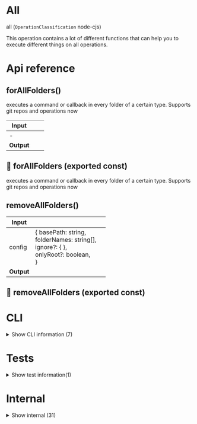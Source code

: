 # All

all (`OperationClassification` node-cjs)

This operation contains a lot of different functions that can help you to execute different things on all operations.




# Api reference

## forAllFolders()

executes a command or callback in every folder of a certain type. Supports git repos and operations now


| Input      |    |    |
| ---------- | -- | -- |
| - | | |
| **Output** |    |    |



## 📄 forAllFolders (exported const)

executes a command or callback in every folder of a certain type. Supports git repos and operations now


## removeAllFolders()

| Input      |    |    |
| ---------- | -- | -- |
| config | { basePath: string, <br />folderNames: string[], <br />ignore?: {  }, <br />onlyRoot?: boolean, <br /> } |  |
| **Output** |    |    |



## 📄 removeAllFolders (exported const)

# CLI

<details><summary>Show CLI information (7)</summary>
    
  # removeAllFoldersCli()




| Input      |    |    |
| ---------- | -- | -- |
| - | | |
| **Output** |    |    |



## 📄 [debug] (unexported const)

## 📄 [folderName, basePath] (unexported const)

## 📄 removeAllFoldersCli (unexported const)

## 📄 [script, startIndex] (unexported const)

## 📄 [search] (unexported const)

## 📄 [type, command, fileName, basePath, folderName, shellString] (unexported const)

  </details>

# Tests

<details><summary>Show test information(1)</summary>
    
  # 📄 test (exported const)


  </details>

# Internal

<details><summary>Show internal (31)</summary>
    
  # allOperationsRemoveJsSrc()

BEWARE! This removes all .d.ts, .js, and .d.ts.map files in your source folder!


| Input      |    |    |
| ---------- | -- | -- |
| debug (optional) | boolean |  |
| **Output** |    |    |



## allOperationsToMarkdown()

| Input      |    |    |
| ---------- | -- | -- |
| - | | |
| **Output** |    |    |



## clearAllTsDatabases()

| Input      |    |    |
| ---------- | -- | -- |
| - | | |
| **Output** |    |    |



## codeAll()

opens all files in vscode


| Input      |    |    |
| ---------- | -- | -- |
| search | string |  |
| **Output** |    |    |



## forAllFiles()

executes a command or callback for every file

in commands, $LOCATION is provided as env variable, and command is executed in the dir of the file


| Input      |    |    |
| ---------- | -- | -- |
| - | | |
| **Output** |    |    |



## getAllOperationClassifications()

| Input      |    |    |
| ---------- | -- | -- |
| - | | |
| **Output** |    |    |



## gitShipAllRepos()

`gitShipAllPackages` Just ships code everywhere to github, wherever there's a git folder and there are changes.


| Input      |    |    |
| ---------- | -- | -- |
| - | | |
| **Output** |    |    |



## mdAllOperations()

| Input      |    |    |
| ---------- | -- | -- |
| debug (optional) | boolean |  |
| **Output** |    |    |



## minifyAllOperations()

minify all operations everywhere. optionally:
- enable the shell
- specify a basepath (tools by default)


| Input      |    |    |
| ---------- | -- | -- |
| config (optional) | { basePath?: {  }, <br />onlyRoot?: boolean, <br />shell?: boolean, <br /> } |  |
| **Output** |    |    |



## publishAllOperations()

Script to publish all packages everywhere (that also runs prepublish). Only src in git, only build in npm.


| Input      |    |    |
| ---------- | -- | -- |
| - | | |
| **Output** |    |    |



## removeAllFiles()

removes all files that have an exact match of the location (folders not because we use rm without -rf)


| Input      |    |    |
| ---------- | -- | -- |
| search | string |  |
| **Output** |    |    |



## removeAll()

removes all xyz for a folder

make sure to specify which type you want.... folder or file most likely


| Input      |    |    |
| ---------- | -- | -- |
| - | | |
| **Output** |    |    |



## renameAll()

renames all files to a new name (optionally a func, based on the old path)


| Input      |    |    |
| ---------- | -- | -- |
| - | | |
| **Output** |    |    |



## runScriptEverywhere()

runs a package script in all tools operations

NB: uses npm insead of yarn, but for scripts this shouldn't matter


| Input      |    |    |
| ---------- | -- | -- |
| script | string |  |,| startIndex (optional) | number |  |
| **Output** |    |    |



## setScriptEverywhere()

set package.json script to another value in all operations in tools folder


| Input      |    |    |
| ---------- | -- | -- |
| script | string |  |,| value | string |  |
| **Output** |    |    |



## 📄 allOperationsRemoveJsSrc (exported const)

BEWARE! This removes all .d.ts, .js, and .d.ts.map files in your source folder!


## 📄 allOperationsToMarkdown (exported const)

## 📄 clearAllTsDatabases (exported const)

## 📄 codeAll (exported const)

opens all files in vscode


## 📄 forAllFiles (exported const)

executes a command or callback for every file

in commands, $LOCATION is provided as env variable, and command is executed in the dir of the file


## 📄 getAllOperationClassifications (exported const)

## 📄 gitShipAllRepos (exported const)

## 📄 mdAllOperations (exported const)

## 📄 minifyAllOperations (exported const)

minify all operations everywhere. optionally:
- enable the shell
- specify a basepath (tools by default)


## 📄 publishAllOperations (exported const)

## 📄 removeAllFiles (exported const)

removes all files that have an exact match of the location (folders not because we use rm without -rf)


## 📄 removeAll (exported const)

removes all xyz for a folder

make sure to specify which type you want.... folder or file most likely


## 📄 renameAll (exported const)

renames all files to a new name (optionally a func, based on the old path)


## 📄 runScriptEverywhere (exported const)

runs a package script in all tools operations

NB: uses npm insead of yarn, but for scripts this shouldn't matter


## 📄 setScriptEverywhere (exported const)

set package.json script to another value in all operations in tools folder


## 📄 test (exported const)

  </details>

